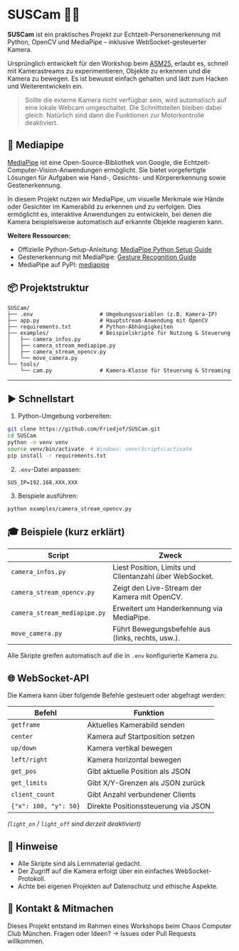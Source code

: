 # SUSCam 👀🎥

**SUSCam** ist ein praktisches Projekt zur Echtzeit-Personenerkennung mit Python, OpenCV und MediaPipe – inklusive WebSocket-gesteuerter Kamera.  

Ursprünglich entwickelt für den Workshop beim [ASM25](https://www.muc.ccc.de/asm:25:start), erlaubt es, schnell mit Kamerastreams zu experimentieren, Objekte zu erkennen und die Kamera zu bewegen. Es ist bewusst einfach gehalten und lädt zum Hacken und Weiterentwickeln ein.

> Sollte die externe Kamera nicht verfügbar sein, wird automatisch auf eine lokale Webcam umgeschaltet. Die Schnittstellen bleiben dabei gleich. Natürlich sind dann die Funktionen zur Motorkontrolle deaktiviert.

## 🎯 Mediapipe

[MediaPipe](https://chuoling.github.io/mediapipe/) ist eine Open-Source-Bibliothek von Google, die Echtzeit-Computer-Vision-Anwendungen ermöglicht. Sie bietet vorgefertigte Lösungen für Aufgaben wie Hand-, Gesichts- und Körpererkennung sowie Gestenerkennung.

In diesem Projekt nutzen wir MediaPipe, um visuelle Merkmale wie Hände oder Gesichter im Kamerabild zu erkennen und zu verfolgen. Dies ermöglicht es, interaktive Anwendungen zu entwickeln, bei denen die Kamera beispielsweise automatisch auf erkannte Objekte reagieren kann.

**Weitere Ressourcen:**

* Offizielle Python-Setup-Anleitung: [MediaPipe Python Setup Guide](https://ai.google.dev/edge/mediapipe/solutions/setup_python)
* Gestenerkennung mit MediaPipe: [Gesture Recognition Guide](https://ai.google.dev/edge/mediapipe/solutions/vision/gesture_recognizer)
* MediaPipe auf PyPI: [mediapipe](https://pypi.org/project/mediapipe/)

## 📦 Projektstruktur

```plaintext
SUSCam/
├── .env                     # Umgebungsvariablen (z.B. Kamera-IP)
├── app.py                   # Hauptstream-Anwendung mit OpenCV
├── requirements.txt         # Python-Abhängigkeiten
├── examples/                # Beispielskripte für Nutzung & Steuerung
│   ├── camera_infos.py
│   ├── camera_stream_mediapipe.py
│   ├── camera_stream_opencv.py
│   └── move_camera.py
└── tools/
    └── cam.py               # Kamera-Klasse für Steuerung & Streaming
````

---

## ▶️ Schnellstart

1. Python-Umgebung vorbereiten:

```bash
git clone https://github.com/Friedjof/SUSCam.git
cd SUSCam
python -m venv venv
source venv/bin/activate  # Windows: venv\Scripts\activate
pip install -r requirements.txt
```

2. `.env`-Datei anpassen:

```env
SUS_IP=192.168.XXX.XXX
```

3. Beispiele ausführen:

```bash
python examples/camera_stream_opencv.py
```

## 🎓 Beispiele (kurz erklärt)

| Script                       | Zweck                                                   |
| ---------------------------- | ------------------------------------------------------- |
| `camera_infos.py`            | Liest Position, Limits und Clientanzahl über WebSocket. |
| `camera_stream_opencv.py`    | Zeigt den Live-Stream der Kamera mit OpenCV.            |
| `camera_stream_mediapipe.py` | Erweitert um Handerkennung via MediaPipe.               |
| `move_camera.py`             | Führt Bewegungsbefehle aus (links, rechts, usw.).       |

Alle Skripte greifen automatisch auf die in `.env` konfigurierte Kamera zu.

## 🌐 WebSocket-API

Die Kamera kann über folgende Befehle gesteuert oder abgefragt werden:

| Befehl                | Funktion                            |
| --------------------- | ----------------------------------- |
| `getframe`            | Aktuelles Kamerabild senden         |
| `center`              | Kamera auf Startposition setzen     |
| `up/down`             | Kamera vertikal bewegen             |
| `left/right`          | Kamera horizontal bewegen           |
| `get_pos`             | Gibt aktuelle Position als JSON     |
| `get_limits`          | Gibt X/Y-Grenzen als JSON zurück    |
| `client_count`        | Gibt Anzahl verbundener Clients     |
| `{"x": 100, "y": 50}` | Direkte Positionssteuerung via JSON |

*(`light_on` / `light_off` sind derzeit deaktiviert)*

## 🔐 Hinweise

* Alle Skripte sind als Lernmaterial gedacht.
* Der Zugriff auf die Kamera erfolgt über ein einfaches WebSocket-Protokoll.
* Achte bei eigenen Projekten auf Datenschutz und ethische Aspekte.

## 🙋 Kontakt & Mitmachen

Dieses Projekt entstand im Rahmen eines Workshops beim Chaos Computer Club München.
Fragen oder Ideen? → Issues oder Pull Requests willkommen.
